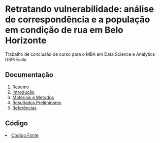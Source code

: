 # Retratando vulnerabilidade: análise de correspondência e a população em condição de rua em Belo Horizonte
Trabalho de conclusão de curso para o MBA em Data Science e Analytics USP/Esalq

## Documentação

<ol>
  <li><a href="docs/resumo.md">Resumo</a></li>
  <li><a href="docs/introducao.md">Introdução</a></li>
  <li><a href="docs/materiais-e-metodos.md">Materiais e Métodos</a></li>
  <li><a href="docs/resultados-preliminares.md">Resultados Preliminares</a></li>
  <li><a href="docs/referencias.md"> Referências</a></li>
</ol>

## Código

<li><a href="src/README.md"> Código Fonte</a></li>
